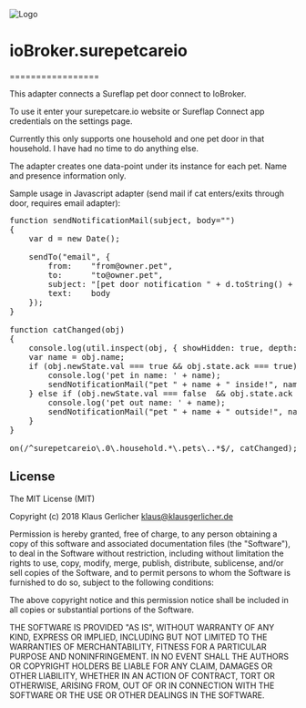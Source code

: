 ![Logo](admin/surepetcareio.png)
# ioBroker.surepetcareio
=================

This adapter connects a Sureflap pet door connect to IoBroker.

To use it enter your surepetcare.io website or Sureflap Connect app credentials on the settings page.

Currently this only supports one household and one pet door in that household. I have had no time to
do anything else.

The adapter creates one data-point under its instance for each pet. Name and presence information only.

Sample usage in Javascript adapter (send mail if cat enters/exits through door, requires email adapter):

<pre>
function sendNotificationMail(subject, body="")
{
    var d = new Date();
   
    sendTo("email", {
        from:    "from@owner.pet",
        to:      "to@owner.pet",
        subject: "[pet door notification " + d.toString() + "]: " + subject,
        text:    body
    });
}

function catChanged(obj)
{
    console.log(util.inspect(obj, { showHidden: true, depth: null }));
    var name = obj.name;
    if (obj.newState.val === true && obj.state.ack === true) {
        console.log('pet in name: ' + name);
        sendNotificationMail("pet " + name + " inside!", name);
    } else if (obj.newState.val === false  && obj.state.ack === true) {
        console.log('pet out name: ' + name);
        sendNotificationMail("pet " + name + " outside!", name);
    }
}

on(/^surepetcareio\.0\.household.*\.pets\..*$/, catChanged);
</pre>



## License
The MIT License (MIT)

Copyright (c) 2018 Klaus Gerlicher <klaus@klausgerlicher.de>

Permission is hereby granted, free of charge, to any person obtaining a copy
of this software and associated documentation files (the "Software"), to deal
in the Software without restriction, including without limitation the rights
to use, copy, modify, merge, publish, distribute, sublicense, and/or sell
copies of the Software, and to permit persons to whom the Software is
furnished to do so, subject to the following conditions:

The above copyright notice and this permission notice shall be included in
all copies or substantial portions of the Software.

THE SOFTWARE IS PROVIDED "AS IS", WITHOUT WARRANTY OF ANY KIND, EXPRESS OR
IMPLIED, INCLUDING BUT NOT LIMITED TO THE WARRANTIES OF MERCHANTABILITY,
FITNESS FOR A PARTICULAR PURPOSE AND NONINFRINGEMENT. IN NO EVENT SHALL THE
AUTHORS OR COPYRIGHT HOLDERS BE LIABLE FOR ANY CLAIM, DAMAGES OR OTHER
LIABILITY, WHETHER IN AN ACTION OF CONTRACT, TORT OR OTHERWISE, ARISING FROM,
OUT OF OR IN CONNECTION WITH THE SOFTWARE OR THE USE OR OTHER DEALINGS IN
THE SOFTWARE.

